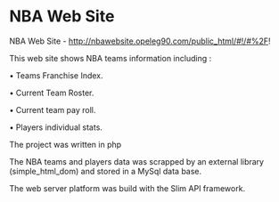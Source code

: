 # NBA Web Site
NBA Web Site - http://nbawebsite.opeleg90.com/public_html/#!/#%2F!


This web site shows NBA teams information including :

•	Teams Franchise Index.

•	Current Team Roster.

•	Current team pay roll.

•	Players individual stats.  

The project was written in php

The NBA teams and players data was scrapped by an external library (simple_html_dom) and stored in a MySql data base. 

The web server platform was build with the Slim API framework.



